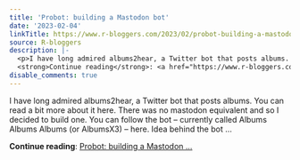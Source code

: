 ```yaml
---
title: 'Probot: building a Mastodon bot'
date: '2023-02-04'
linkTitle: https://www.r-bloggers.com/2023/02/probot-building-a-mastodon-bot/
source: R-bloggers
description: |-
  <p>I have long admired albums2hear, a Twitter bot that posts albums. You can read a bit more about it here. There was no mastodon equivalent and so I decided to build one. You can follow the bot – currently called Albums Albums Albums (or AlbumsX3) – here. Idea behind the bot ...</p>
  <strong>Continue reading</strong>: <a href="https://www.r-bloggers.com/2023/02/probot-building-a-mastodon-bot/">Probot: building a Mastodon ...
disable_comments: true
---
```

<p>I have long admired albums2hear, a Twitter bot that posts albums. You can read a bit more about it here. There was no mastodon equivalent and so I decided to build one. You can follow the bot – currently called Albums Albums Albums (or AlbumsX3) – here. Idea behind the bot ...</p>
<strong>Continue reading</strong>: <a href="https://www.r-bloggers.com/2023/02/probot-building-a-mastodon-bot/">Probot: building a Mastodon ...